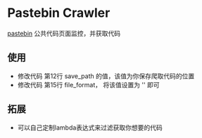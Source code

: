 # Pastebin Crawler

[pastebin](https://pastebin.com/archive) 公共代码页面监控，并获取代码

## 使用
- 修改代码 第12行 save_path 的值，该值为你保存爬取代码的位置
- 修改代码 第15行 file_format， 将该值设置为 '' 即可

## 拓展
- 可以自己定制lambda表达式来过滤获取你想要的代码


